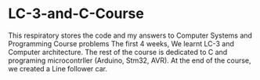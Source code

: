 # LC-3-and-C-Course
This respiratory stores the code and my answers to Computer Systems and Programming Course problems
The first 4 weeks, We learnt LC-3 and Computer architecture. The rest of the course is dedicated to C and programing microcontrller (Arduino, Stm32, AVR).
At the end of the course, we created a Line follower car.
